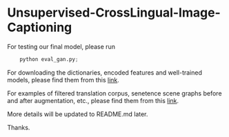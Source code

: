 # Unsupervised-CrossLingual-Image-Captioning

For testing our final model, please run
```python
    python eval_gan.py;
```

For downloading the dictionaries, encoded features and well-trained models, please find them from this [link](https://drive.google.com/drive/folders/18tSNvcUU79aySd6MWV3j_zwx7dC6KVuT?usp=sharing). 

For examples of filtered translation corpus, senetence scene graphs before and after augmentation, etc., please find them from this [link](https://drive.google.com/drive/u/2/folders/1FuO5TzI8HX7fDMna9WrWJNw2dUkwVSgQ).

More details will be updated to README.md later. 

Thanks.

